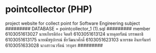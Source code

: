 # pointcollector (PHP)
project website for collect point for Software Engireering subject
#########
DATABASE = pointcollector_1 (1).sql
#########
member
6103051613027	นายเกียรติก้อง จิตตรี 
6103051613124	นายดุลยรัตน์  บรรพตาธิ
6103051613175	นายณัชฐปกรณ์ ชัยวัฒนาศักดิ์
6103051623103	นายรชต อินทจันทร์
6103051633028	นางสาวนวรัตน์ วรบุตร
#########


